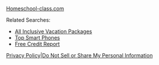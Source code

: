 [Homeschool-class.com](https://homeschool-class.com/)

Related Searches:

* [All Inclusive Vacation Packages](http://explorefreeresults.com/All_Inclusive_Vacation_Packages.cfm?domain=homeschool-class.com&fp=Z%2BMb%2FBuw4HZZd5Bt98LakuBY%2BZY%2FuceWnyTVR%2B%2B4CKlfPVdqtLpMtBAXxBL6dbMEMeFa8P2FrEaUTYRwsyQtl9o2dUW9hU8a0SP5a5WS07%2BNF8dbu%2BSmaSqgmghuQz7fcLovVLjbgnYNrtd7JtNtSJGPEwx%2BXuhvsJvezKiaSke%2BPVSUk5%2FtP3jwIsn9M7YLuP4KqOli0xrgbrBcCr52RtFUUfcXAY%2FmBVqNmR7XoePv%2FFX64wTpbBmrBxxi5fp17%2B5I2MVQ8YBD8ey%2FUxQnI3dK%2B3aEyh7lN7nnxnKhfjE%3D&kbetu=1&kld=1061&_opnslfp=1&&&kt=112&&ki=1438064&ktd=0&kld=1061&kp=1 "All Inclusive Vacation Packages")
* [Top Smart Phones](http://explorefreeresults.com/Top_Smart_Phones.cfm?domain=homeschool-class.com&fp=Z%2BMb%2FBuw4HZZd5Bt98LakuBY%2BZY%2FuceWnyTVR%2B%2B4CKlfPVdqtLpMtBAXxBL6dbMEMeFa8P2FrEaUTYRwsyQtl9o2dUW9hU8a0SP5a5WS07%2BNF8dbu%2BSmaSqgmghuQz7fcLovVLjbgnYNrtd7JtNtSJGPEwx%2BXuhvsJvezKiaSke%2BPVSUk5%2FtP3jwIsn9M7YLuP4KqOli0xrgbrBcCr52RtFUUfcXAY%2FmBVqNmR7XoePv%2FFX64wTpbBmrBxxi5fp17%2B5I2MVQ8YBD8ey%2FUxQnI3dK%2B3aEyh7lN7nnxnKhfjE%3D&kbetu=1&kld=1061&_opnslfp=1&&&kt=112&&ki=28656260&ktd=0&kld=1061&kp=2 "Top Smart Phones")
* [Free Credit Report](http://explorefreeresults.com/Free_Credit_Report.cfm?domain=homeschool-class.com&fp=Z%2BMb%2FBuw4HZZd5Bt98LakuBY%2BZY%2FuceWnyTVR%2B%2B4CKlfPVdqtLpMtBAXxBL6dbMEMeFa8P2FrEaUTYRwsyQtl9o2dUW9hU8a0SP5a5WS07%2BNF8dbu%2BSmaSqgmghuQz7fcLovVLjbgnYNrtd7JtNtSJGPEwx%2BXuhvsJvezKiaSke%2BPVSUk5%2FtP3jwIsn9M7YLuP4KqOli0xrgbrBcCr52RtFUUfcXAY%2FmBVqNmR7XoePv%2FFX64wTpbBmrBxxi5fp17%2B5I2MVQ8YBD8ey%2FUxQnI3dK%2B3aEyh7lN7nnxnKhfjE%3D&kbetu=1&kld=1061&_opnslfp=1&&&kt=112&&ki=11539660&ktd=0&kld=1061&kp=3 "Free Credit Report")

[Privacy Policy](https://skenzo.com/sk-privacy.php?sk_ref=qV19LUCqgjvkC6OnGpcVS9A%2FEjid3EbUYfuFB3FRhX4cCrSDfBbkK45mxhCtkAez)|[Do Not Sell or Share My Personal Information](#)